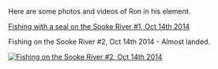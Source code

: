 Here are some photos and videos of Ron in his element.

[Fishing with a seal on the Sooke River #1, Oct 14th 2014](https://www.youtube.com/watch?v=D0lfqXtvqss)

Fishing on the Sooke River #2, Oct 14th 2014 - Almost landed.

[![Fishing on the Sooke River #2, Oct 14th 2014](https://i9.ytimg.com/vi/aT3R9rvY1-I/mq2.jpg?sqp=CNDet6kG-oaymwEmCMACELQB8quKqQMa8AEB-AHOBYAC4AOKAgwIABABGGIgZShaMA8=&rs=AOn4CLBzZ4KIB7b35NrXSeRgEPsHV4PjIw)](https://www.youtube.com/watch?v=aT3R9rvY1-I)
